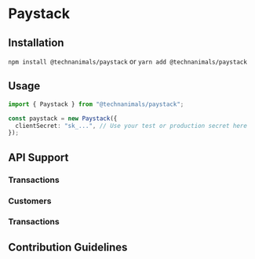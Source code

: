 # Paystack

## Installation

`npm install @technanimals/paystack` or `yarn add @technanimals/paystack`

## Usage

```ts
import { Paystack } from "@technanimals/paystack";

const paystack = new Paystack({
  clientSecret: "sk_...", // Use your test or production secret here
});
```

## API Support

### Transactions

### Customers

### Transactions

## Contribution Guidelines
